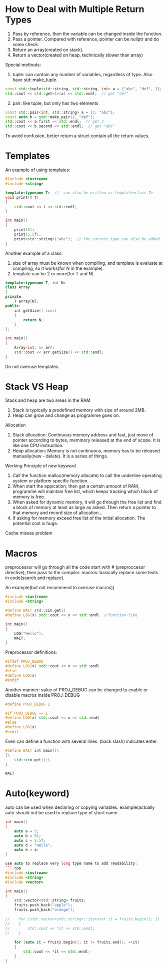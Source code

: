 # How to Deal with Multiple Return Types
1. Pass by reference, then the variable can be changed inside the function.
2. Pass a pointer. Compared with reference, pointer can be nullptr and do some check.
3. Return an array(created on stack). 
4. Return a vector(created on heap, technically slower than array)

Special methods:
1. tuple: can contain any number of variables, regardless of type. Also have std::make_tuple.

``` cpp
const std::tuple<std::string, std::string, int> a = {"abc", "def", 3};
std::cout << std::get<1>(a) << std::endl;  // get "def"
```
2. pair: like tuple, but only has two elements

``` cpp
const std::pair<int, std::string> a = {3, "abc"};
const auto b = std::make_pair(2, "def");
std::cout << a.first << std::endl;  // get 3
std::cout << b.second << std::endl;  // get "abc"
```

To avoid confusion, better return a struct contain all the return values.

# Templates
An example of using templates:
``` cpp
#include <iostream>
#include <string>

template<typename T>  //  can also be written as template<class T>
void print(T t)
{
    std::cout << t << std::endl;
}

int main()
{
    print(5);
    print(5.5f);
    print<std::string>("abc");  // the correct type can also be added for readability
}
```

Another example of a class: 
1. size of array must be known when compiling, and template is evaluate at compiling, so it works(for N in the example). 
2. template can be 2 or more(for T and N).
``` cpp
template<typename T, int N>
class Array
{
private:
    T array[N];
public:
    int getSize() const
    {
        return N;
    }
};

int main()
{
    Array<int, 5> arr;
    std::cout << arr.getSize() << std::endl;
}
```

Do not overuse templates.

# Stack VS Heap
Stack and heap are two areas in the RAM
1. Stack is typically a predefined memory with size of around 2MB.
2. Heap can grow and change as programme goes on.

Allocation
1. Stack allocation: Continuous memory address and fast, just move of pointer according to bytes, memmory released at the end of scope. It is like one CPU instruction.
2. Heap allocation: Memory is not continuous, memory has to be released manually(new - delete). It is a series of things.

Working Principle of new keyword
1. Call the function malloc(memory allocate) to call the underline operating system or platform specific function. 
2. When start the appication, then get a certain amount of RAM, programme will maintain free list, which keeps tracking which block of memory is free. 
3. When asked for dynamic memory, it will go through the free list and find a block of memory at least as large as asked. Then return a pointer to that memory and record size of allocation...
4. If asking for memory exceed free list of the initial allocation. The potential cost is huge. 

Cache misses problem

# Macros
preprocessor will go through all the code start with # (preproccesor directive), then pass to the compiler.
macros: basically replace some texts in code(search and replace).

An example(but not recommend to overuse macros)]
``` cpp
#include <iostream>
#include <string>

#define WAIT std::cin.get()
#define LOG(x) std::cout << x << std::endl  //function-like

int main()
{
    LOG("Hello");
    WAIT;
}
```

Preprocessor definitions: 
``` cpp
#ifdef PROJ_DEBUG
#define LOG(x) std::cout << x << std::endl
#else
#define LOG(x)
#endif
```

Another manner: value of PROJ_DEBUG can be changed to enable or disable macros inside PROJ_DEBUG
``` cpp
#define PROJ_DEBUG 1

#if PROJ_DEBUG == 1
#define LOG(x) std::cout << x << std::endl
#else
#define LOG(x)
#endif
```

Even can define a function with several lines. \(back slash) indicates enter.
``` cpp
#define WAIT int main()\
{\
    std::cin.get();\
}

WAIT
```

# Auto(keyword)
auto can be used when declaring or copying variables. 
example(actually auto should not be used to replace type of short name.
``` cpp
int main()
{
    auto a = 5;
    auto b = 5L;
    auto c = 5.5f;
    auto d = "Hello";
    auto e = a;
}

use auto to replace very long type name to add readability:
``` cpp
#include <iostream>
#include <string>
#include <vector>

int main()
{
    std::vector<std::string> fruits;
    fruits.push_back("apple");
    fruits.push_back("orange");
    
//    for (std::vector<std::string>::iterator it = fruits.begin(); it != fruits.end(); ++it)
//    {
//        std::cout << *it << std::endl;
//    }
    
    for (auto it = fruits.begin(); it != fruits.end(); ++it)
    {
        std::cout << *it << std::endl;
    }
}
```
